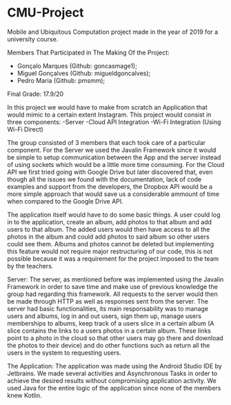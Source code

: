 # CMU-Project
Mobile and Ubiquitous Computation project made in the year of 2019 for a university course.

Members That Participated in The Making Of the Project:
- Gonçalo Marques (Github: goncasmage1);
- Miguel Gonçalves (Github: migueldgoncalves);
- Pedro Maria (Github: pmsmm);

Final Grade: 17.9/20 

In this project we would have to make from scratch an Application that would mimic to a certain extent Instagram. This project would consist in three components:
    -Server
    -Cloud API Integration
    -Wi-Fi Integration (Using Wi-Fi Direct)
    
The group consisted of 3 members that each took care of a particular component. For the Server we used the Javalin Framework since it would be simple to setup communication between the App and the server instead of using sockets which would be a little more time consuming. For the Cloud API we first tried going with Google Drive but later discovered that, even though all the issues we found with the documentation, lack of code examples and support from the developers, the Dropbox API would be a more simple approach that would save us a considerable ammount of time when compared to the Google Drive API.

The application itself would have to do some basic things. A user could log in to the application, create an album, add photos to that album and add users to that album. The added users would then have access to all the photos in the album and could add photos to said album so other users could see them. Albums and photos cannot be deleted but implementing this feature would not require major restructuring of our code, this is not possible because it was a requirement for the project imposed to the team by the teachers.

Server: The server, as mentioned before was implemented using the Javalin Framework in order to save time and make use of previous knowledge the group had regarding this framework. All requests to the server would then be made through HTTP as well as responses sent from the server. The server had basic functionalities, its main responsability was to manage users and albums, log in and out users, sign them up, manage users memberships to albums, keep track of a users slice in a certain album (A slice contains the links to a users photos in a certain album. These links point to a photo in the cloud so that other users may go there and download the photos to their device) and do other functions such as return all the users in the system to requesting users.

The Application: The application was made using the Android Studio IDE by Jetbrains. We made several activities and Asynchronous Tasks in order to achieve the desired results without compromising application activity. We used Java for the entire logic of the application since none of the members knew Kotlin.
